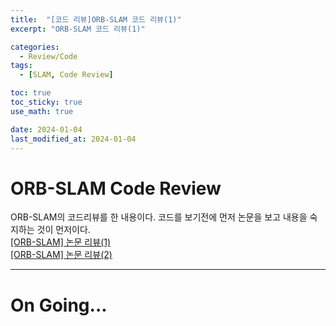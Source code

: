 ```yaml
---
title:  "[코드 리뷰]ORB-SLAM 코드 리뷰(1)"
excerpt: "ORB-SLAM 코드 리뷰(1)"

categories:
  - Review/Code
tags:
  - [SLAM, Code Review]

toc: true
toc_sticky: true
use_math: true

date: 2024-01-04
last_modified_at: 2024-01-04
---
```


# ORB-SLAM Code Review  
ORB-SLAM의 코드리뷰를 한 내용이다. 코드를 보기전에 먼저 논문을 보고 내용을 숙지하는 것이 먼저이다.  
[[ORB-SLAM] 논문 리뷰(1)](https://sanghyunpark01.github.io/review/paper/ORB_SLAM-1/)  
[[ORB-SLAM] 논문 리뷰(2)](https://sanghyunpark01.github.io/review/paper/ORB_SLAM-2/)

---

# On Going...